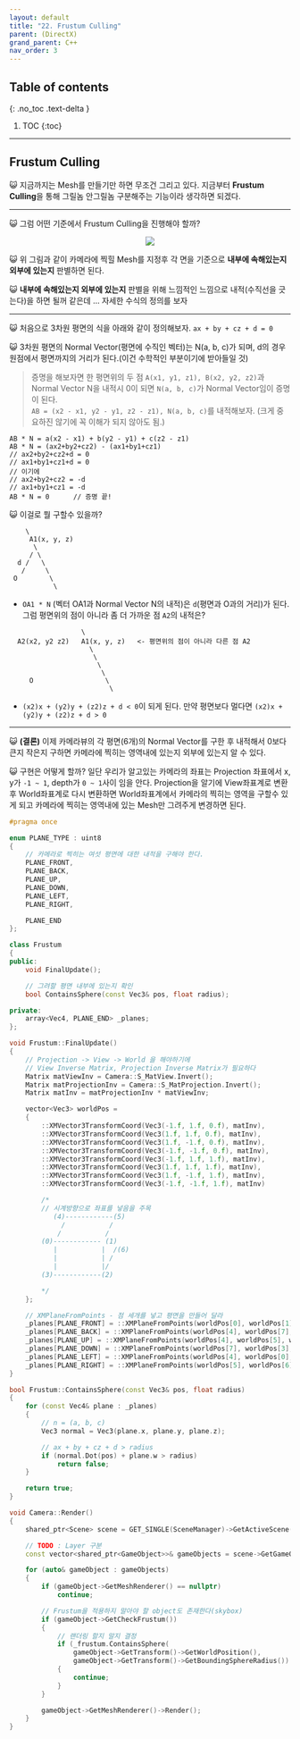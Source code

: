 ```yaml
---
layout: default
title: "22. Frustum Culling"
parent: (DirectX)
grand_parent: C++
nav_order: 3
---
```


## Table of contents
{: .no_toc .text-delta }

1. TOC
{:toc}

---

## Frustum Culling

😺 지금까지는 Mesh를 만들기만 하면 무조건 그리고 있다. 지금부터 **Frustum Culling**을 통해 그릴놈 안그릴놈 구분해주는 기능이라 생각하면 되겠다.

---

😺 그럼 어떤 기준에서 Frustum Culling을 진행해야 할까?

<p align="center">
  <img src="https://taehyungs-programming-blog.github.io/blog/assets/images/cpp/directx/directx-22-1.png"/>
</p>

😺 위 그림과 같이 카메라에 찍힐 Mesh를 지정후 각 면을 기준으로 **내부에 속해있는지 외부에 있는지** 판별하면 된다.

😺 **내부에 속해있는지 외부에 있는지** 판별을 위해 느낌적인 느낌으로 내적(수직선을 긋는다)을 하면 될꺼 같은데 ... 자세한 수식의 정의를 보자

---

😺 처음으로 3차원 평면의 식을 아래와 같이 정의해보자. `ax + by + cz + d = 0`

😺 3차원 평면의 Normal Vector(평면에 수직인 벡터)는 N(a, b, c)가 되며, d의 경우 원점에서 평면까지의 거리가 된다.(이건 수학적인 부분이기에 받아들일 것)

> 증명을 해보자면 한 평면위의 두 점 `A(x1, y1, z1), B(x2, y2, z2)`과 <br>
> Normal Vector N을 내적시 0이 되면 `N(a, b, c)`가 Normal Vector임이 증명이 된다.<br>
> `AB = (x2 - x1, y2 - y1, z2 - z1), N(a, b, c)`를 내적해보자. (크게 중요하진 않기에 꼭 이해가 되지 않아도 됨.)

```
AB * N = a(x2 - x1) + b(y2 - y1) + c(z2 - z1)
AB * N = (ax2+by2+cz2) - (ax1+by1+cz1)
// ax2+by2+cz2+d = 0
// ax1+by1+cz1+d = 0
// 이기에
// ax2+by2+cz2 = -d
// ax1+by1+cz1 = -d
AB * N = 0      // 증명 끝!
```

😺 이걸로 뭘 구할수 있을까?

```
    \
     A1(x, y, z)
      \
     / \
  d /   \
   /     \
 O        \
           \
```

* `OA1 * N` (벡터 OA1과 Normal Vector N의 내적)은 `d`(평면과 O과의 거리)가 된다. 그럼 평면위의 점이 아니라 좀 더 가까운 점 `A2`의 내적은?

```
                  \
  A2(x2, y2 z2)   A1(x, y, z)   <- 평면위의 점이 아니라 다른 점 A2
                    \
                     \
                      \
                       \
     O                  \
                         \
```

* `(x2)x + (y2)y + (z2)z + d < 0`이 되게 된다. 만약 평면보다 멀다면 `(x2)x + (y2)y + (z2)z + d > 0`

---

😺 **(결론)** 이제 카메라뷰의 각 평면(6개)의 Normal Vector를 구한 후 내적해서 0보다 큰지 작은지 구하면 카메라에 찍히는 영역내에 있는지 외부에 있는지 알 수 있다.

😺 구현은 어떻게 할까? 일단 우리가 알고있는 카메라의 좌표는 Projection 좌표에서 x, y가 `-1 ~ 1`, depth가 `0 ~ 1`사이 임을 안다. Projection을 알기에 View좌표계로 변환 후 World좌표계로 다시 변환하면 World좌표계에서 카메라의 찍히는 영역을 구할수 있게 되고 카메라에 찍히는 영역내에 있는 Mesh만 그려주게 변경하면 된다.

```cpp
#pragma once

enum PLANE_TYPE : uint8
{
    // 카메라로 찍히는 여섯 평면에 대한 내적을 구해야 한다.
	PLANE_FRONT,
	PLANE_BACK,
	PLANE_UP,
	PLANE_DOWN,
	PLANE_LEFT,
	PLANE_RIGHT,

	PLANE_END
};

class Frustum
{
public:
	void FinalUpdate();

    // 그려할 평면 내부에 있는지 확인
	bool ContainsSphere(const Vec3& pos, float radius);

private:
	array<Vec4, PLANE_END> _planes;
};
```

```cpp
void Frustum::FinalUpdate()
{
	// Projection -> View -> World 을 해야하기에
	// View Inverse Matrix, Projection Inverse Matrix가 필요하다
	Matrix matViewInv = Camera::S_MatView.Invert();
	Matrix matProjectionInv = Camera::S_MatProjection.Invert();
	Matrix matInv = matProjectionInv * matViewInv;

	vector<Vec3> worldPos =
	{
		::XMVector3TransformCoord(Vec3(-1.f, 1.f, 0.f), matInv),		// 0
		::XMVector3TransformCoord(Vec3(1.f, 1.f, 0.f), matInv),			// 1
		::XMVector3TransformCoord(Vec3(1.f, -1.f, 0.f), matInv),		// 2
		::XMVector3TransformCoord(Vec3(-1.f, -1.f, 0.f), matInv),		// 3
		::XMVector3TransformCoord(Vec3(-1.f, 1.f, 1.f), matInv),		// 4
		::XMVector3TransformCoord(Vec3(1.f, 1.f, 1.f), matInv),			// 5
		::XMVector3TransformCoord(Vec3(1.f, -1.f, 1.f), matInv),		// 6
		::XMVector3TransformCoord(Vec3(-1.f, -1.f, 1.f), matInv)		// 7

		/*
        // 시계방향으로 좌표를 넣음을 주목
		   (4)------------(5)
		     /           /
            /		    /
		(0)------------ (1)
		   |           |  /(6)
		   |           | /
		   |           |/
	    (3)------------(2)

		*/
	};

    // XMPlaneFromPoints - 점 세개를 넣고 평면을 만들어 달라
	_planes[PLANE_FRONT] = ::XMPlaneFromPoints(worldPos[0], worldPos[1], worldPos[2]);
	_planes[PLANE_BACK] = ::XMPlaneFromPoints(worldPos[4], worldPos[7], worldPos[5]);
	_planes[PLANE_UP] = ::XMPlaneFromPoints(worldPos[4], worldPos[5], worldPos[1]);
	_planes[PLANE_DOWN] = ::XMPlaneFromPoints(worldPos[7], worldPos[3], worldPos[6]);
	_planes[PLANE_LEFT] = ::XMPlaneFromPoints(worldPos[4], worldPos[0], worldPos[7]);
	_planes[PLANE_RIGHT] = ::XMPlaneFromPoints(worldPos[5], worldPos[6], worldPos[1]);
}

bool Frustum::ContainsSphere(const Vec3& pos, float radius)
{
	for (const Vec4& plane : _planes)
	{
		// n = (a, b, c)
		Vec3 normal = Vec3(plane.x, plane.y, plane.z);

		// ax + by + cz + d > radius
		if (normal.Dot(pos) + plane.w > radius)
			return false;
	}

	return true;
}
```

```cpp
void Camera::Render()
{
	shared_ptr<Scene> scene = GET_SINGLE(SceneManager)->GetActiveScene();

	// TODO : Layer 구분
	const vector<shared_ptr<GameObject>>& gameObjects = scene->GetGameObjects();

	for (auto& gameObject : gameObjects)
	{
		if (gameObject->GetMeshRenderer() == nullptr)
			continue;

        // Frustum을 적용하지 말아야 할 object도 존재한다(skybox)
		if (gameObject->GetCheckFrustum())
		{
            // 랜더링 할지 말지 결정
			if (_frustum.ContainsSphere(
				gameObject->GetTransform()->GetWorldPosition(),
				gameObject->GetTransform()->GetBoundingSphereRadius()) == false)
			{
				continue;
			}
		}

		gameObject->GetMeshRenderer()->Render();
	}
}
```